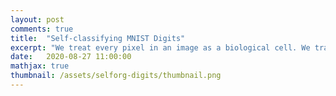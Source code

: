 ```yaml
---
layout: post
comments: true
title:  "Self-classifying MNIST Digits"
excerpt: "We treat every pixel in an image as a biological cell. We train these cells to signal to one another and determine what digit they are shaping."
date:   2020-08-27 11:00:00
mathjax: true
thumbnail: /assets/selforg-digits/thumbnail.png
---
```


<div>
	<style>
        #linkbutton:link, #linkbutton:visited {
          padding: 6px 0px;
          text-decoration: none;
          display: inline-block;

          border: 2px solid #777;
          padding: 10px;
          font-size: 20px;
          min-width: 200px;
          width: 50%;
          text-align: center;
          color: #999;
          margin: 0px auto;
          cursor: pointer;
          margin-bottom: 10px;
        }

        #linkbutton:hover, #linkbutton:active {
          background-color: rgba(245, 245, 245);
        }

		.playbutton {
		  background-color: rgb(148, 196, 146);
		  border-width: 0;
		  /*background-color: rgba(255, 130, 0);*/
		  border-radius: 4px;
		  color: white;
		  padding: 5px 8px;
		  /*width: 60px;*/
		  text-align: center;
		  text-decoration: none;
		  text-transform: uppercase;
		  font-size: 12px;
		  /*display: block;*/
		  /*margin-left: auto;*/
		  margin: 8px 0px;
		  margin-right: auto;
		  min-width:60px;
		}

		.playbutton:hover, .playbutton:active {
		  background-color: rgb(128, 176, 126);
		}
	</style>
</div>

In this project, we treat every pixel in an image as a biological cell. Then we train these cells to send signals to their neighbors so that, over time, the entire population will agree on what digit they are shaping. Every cell "votes" on the global shape by turning one of ten different colors, corresponding to the ten digits. Sometimes the truth prevails and sometimes they are collectively misguided. I like <a href="https://twitter.com/hardmaru/status/1299152583328559105">@hardmaru's example</a>, reproduced below, of a 4 vs. a 2 (🔴 🔵). It's similar to an election process -- it even has “swing states:”

<div class="imgcap" style="display: block; margin-left: auto; margin-right: auto; width:99.9%">
  <div style="width:100%; min-width:250px; display: inline-block; vertical-align: top;text-align:center;">
    <video style="width:100%;min-width:250px;" controls>
    	<source src="/assets/selforg-digits/screencapture.mp4" type="video/mp4">
    </video>
<!--     <div style="text-align: left;margin-left:10px;margin-right:10px;padding-top: 20px;">

    	</div> -->
  </div>
</div>

I encourage you to read the article and try the interactive demo for yourself on Distill:

<div class="imgcap_noborder" style="display: block; margin-left: auto; margin-right: auto; width:100%">
	<a href="https://distill.pub/2020/selforg/mnist/" id="featuredlink" target="_blank" style="margin-right: 10px;">Read the article on Distill</a>
</div>

## Useful properties of Cellular Automata

One of the takeaways from helping write this Distill article is that cellular automata are fascinating and underrated. In particular, I like them because they are:

**Local.** All interactions in physics are local -- aside from quantum entanglement, and even that is up for debate.[^fn2] All interactions in chemistry and biology are also local, including the interactions between neurons that allow us to learn. The value of locality is that it is one of the _strongest_ bounds on the complexity of a system. Without locality, any unit (atom, molecule, cell, human) can interact with any other, leading to an exponential growth in causal influences on each unit as the size of the system increases. This is bad news if you want to establish any interesting chains of causality between various sub-units.[^fn3] For example, when you store information using a small chunk of matter, you do so under the assumption that that information will remain where it is and not change in response to external factors.

**Parallelizable.** One particularly important advantage of locality is that it makes CAs immensely parallelizable. It's not hard to train or evaluate a large population of CAs asynchronously: disparate parts of the system never have to communicate or synchronize with one another. This is why, if we do live in a simulation, it is probably implemented with a CA.[^fn4]

**Scalable in number of cells.** This is closely connected to "parallelizable." Imagine training a 20x20 population of cells to do something and then running a 200x200 population of them on some downstream task. The numbers are different, but we actually do this in the demo. This is not something you can do with neural networks.

**Expressive.** Given how simple some CAs can be -- for example, Conway's Game of Life -- they have impressive theoretical properties. They are Turing complete and can simulate any other system. You could even use Conway's Game of Life to simulate Conway's Game of Life...and yes, [someone actually did this](https://twitter.com/AlanZucconi/status/1315967202797981696).

**Resilient.** Systems where local interactions eventually lead to global behavior are extraordinarily resilient. You can cut a 2-headed planarian in half and both halves will regenerate. You can cut a limb from a tree and the tree will survive. You can leave your company and your coworkers will continue on without you, barely noticing your absence. Ok, that was a joke, they will miss you, but in theory they should be able to cover for you when you take a few vacation days.

**Likely to fail gracefully.** It's hard to define what it means to "fail gracefully" so this last point is a bit subjective. Consider the failure case of the 4/2 pattern from the video above, reproduced below. That shape is far outside of the CA's training distribution, but it responded in a fairly intuitive manner. On the left is another fun failure case where a CA was trained to grow, from a single cell, into a yellow fish emoji. The population of cells kept growing even after it became a mature fish, but did so in a way that preserved the fish's shape and body texture.


<div class="imgcap_noborder" style="display: block; margin-left: auto; margin-right: auto; width:99.9%">
  <div style="width:47.3%; min-width:200px; display: inline-block; vertical-align: top;">
    <img src="/assets/selforg-digits/42_color.png" style="width:100%">
  </div>
  <div style="width:52%; min-width:300px; display: inline-block; vertical-align: top;">
    <img src="/assets/selforg-digits/fish.png" style="width:100%">
<!--     <div style="text-align:left;">A plot by <a href="https://doi.org/10.1002/jmor.10013">Lindhe (2002)</a> showing aspect ratio versus wing loading index in some birds, airplanes, a hang-glider, a butterfly, and a maple seed. Just like the families of birds, different human flying machines display substantial variation along these axes.</div> -->
  </div>
</div>

I like CA as a design motif. They capture a set of elegant design principles that, even if we don't follow them strictly at all times in other areas of science, are worth thinking about.

## Parting words

It feels good to have released the Distill article and demo to the world. Now, on thousands of different browser screens, our little cells are coming to life. They are looking at their particular MNIST pixels, talking to their neighbors, and trying to figure out what their overall digit shape is. Little do they know, they are part of a human scientific endeavor that is much the same. For we humans, too, are looking at our local surroundings, talking with our neighbors, and trying to agree on the overall shape of our reality.

Best of luck to the little cells and to us humans as well.

## Footnotes
[^fn1]: My main contribution, by the way, was to help write the article. Alex, Eyvind, and Ettore obtained the core results. I've also been running my own experiments on Neural Cellular Automata lately. Stay tuned for more on this in a future post!
[^fn2]: I want to write a post on this, but I have more reading to do first.
[^fn3]: One of the problems with fully-connected neural networks is that they use very dense connectivity patterns -- denser, perhaps, than locality constraints permit in the brain. In recent years, we've seen that particular connectivity patterns (e.g. the local connectivity of ConvNets) have major advantages.
[^fn4]: Which makes the fact that this article is about CA pretty meta.
[^fn5]: Especially if you're a politician :)
